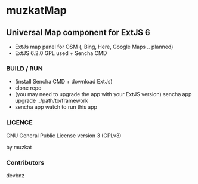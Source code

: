 # muzkatMap

## Universal Map component for ExtJS 6

- ExtJs map panel for OSM (, Bing, Here, Google Maps .. planned)
- ExtJS 6.2.0 GPL used + Sencha CMD

### BUILD / RUN

- (install Sencha CMD + download ExtJs)
- clone repo
- (you may need to upgrade the app with your ExtJS version) sencha app upgrade ../path/to/framework
- sencha app watch to run this app

### LICENCE

GNU General Public License version 3 (GPLv3)

by muzkat

### Contributors

devbnz